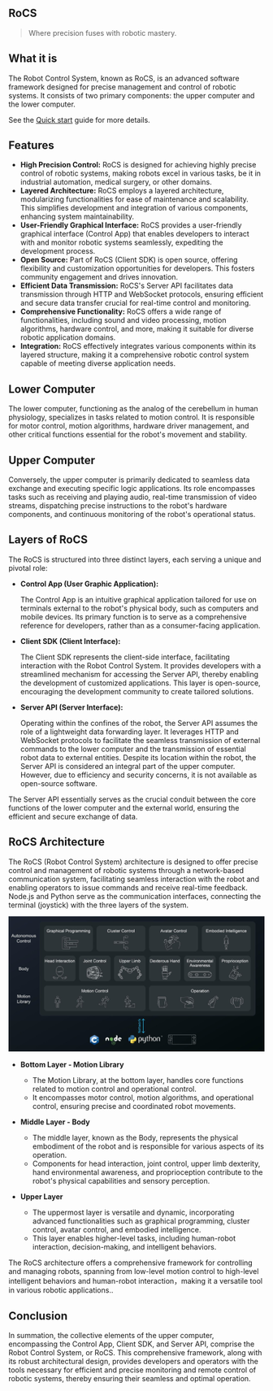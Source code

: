 ## RoCS

> Where precision fuses with robotic mastery.

## What it is

The Robot Control System, known as RoCS, is an advanced software framework designed for precise management and control of robotic systems. It consists of two primary components: the upper computer and the lower computer.

See the [Quick start](quickstart.md) guide for more details.

## Features

* **High Precision Control:** RoCS is designed for achieving highly precise control of robotic systems, making robots excel in various tasks, be it in industrial automation, medical surgery, or other domains.
* **Layered Architecture:** RoCS employs a layered architecture, modularizing functionalities for ease of maintenance and scalability. This simplifies development and integration of various components, enhancing system maintainability.
* **User-Friendly Graphical Interface:** RoCS provides a user-friendly graphical interface (Control App) that enables developers to interact with and monitor robotic systems seamlessly, expediting the development process.
* **Open Source:** Part of RoCS (Client SDK) is open source, offering flexibility and customization opportunities for developers. This fosters community engagement and drives innovation.
* **Efficient Data Transmission:** RoCS's Server API facilitates data transmission through HTTP and WebSocket protocols, ensuring efficient and secure data transfer crucial for real-time control and monitoring.
* **Comprehensive Functionality:** RoCS offers a wide range of functionalities, including sound and video processing, motion algorithms, hardware control, and more, making it suitable for diverse robotic application domains.
* **Integration:** RoCS effectively integrates various components within its layered structure, making it a comprehensive robotic control system capable of meeting diverse application needs.

## Lower Computer

The lower computer, functioning as the analog of the cerebellum in human physiology, specializes in tasks related to motion control. It is responsible for motor control, motion algorithms, hardware driver management, and other critical functions essential for the robot's movement and stability.

## Upper Computer

Conversely, the upper computer is primarily dedicated to seamless data exchange and executing specific logic applications. Its role encompasses tasks such as receiving and playing audio, real-time transmission of video streams, dispatching precise instructions to the robot's hardware components, and continuous monitoring of the robot's operational status.

## Layers of RoCS

The RoCS is structured into three distinct layers, each serving a unique and pivotal role:

* **Control App (User Graphic Application):**

  The Control App is an intuitive graphical application tailored for use on terminals external to the robot's physical body, such as computers and mobile devices. Its primary function is to serve as a comprehensive reference for developers, rather than as a consumer-facing application.
* **Client SDK (Client Interface):**

  The Client SDK represents the client-side interface, facilitating interaction with the Robot Control System. It provides developers with a streamlined mechanism for accessing the Server API, thereby enabling the development of customized applications. This layer is open-source, encouraging the development community to create tailored solutions.
* **Server API (Server Interface):**

  Operating within the confines of the robot, the Server API assumes the role of a lightweight data forwarding layer. It leverages HTTP and WebSocket protocols to facilitate the seamless transmission of external commands to the lower computer and the transmission of essential robot data to external entities. Despite its location within the robot, the Server API is considered an integral part of the upper computer. However, due to efficiency and security concerns, it is not available as open-source software.

The Server API essentially serves as the crucial conduit between the core functions of the lower computer and the external world, ensuring the efficient and secure exchange of data.

## RoCS Architecture

The RoCS (Robot Control System) architecture is designed to offer precise control and management of robotic systems through a network-based communication system, facilitating seamless interaction with the robot and enabling operators to issue commands and receive real-time feedback. Node.js and Python serve as the communication interfaces, connecting the terminal (joystick) with the three layers of the system.

![1698819486264](image/README/1698819486264.png)

* **Bottom Layer - Motion Library**

  - The Motion Library, at the bottom layer, handles core functions related to motion control and operational control.
  - It encompasses motor control, motion algorithms, and operational control, ensuring precise and coordinated robot movements.
* **Middle Layer - Body**

  - The middle layer, known as the Body, represents the physical embodiment of the robot and is responsible for various aspects of its operation.
  - Components for head interaction, joint control, upper limb dexterity, hand environmental awareness, and proprioception contribute to the robot's physical capabilities and sensory perception.
* **Upper Layer**

  - The uppermost layer is versatile and dynamic, incorporating advanced functionalities such as graphical programming, cluster control, avatar control, and embodied intelligence.
  - This layer enables higher-level tasks, including human-robot interaction, decision-making, and intelligent behaviors.

The RoCS architecture offers a comprehensive framework for controlling and managing robots, spanning from low-level motion control to high-level intelligent behaviors and human-robot interaction，making it a versatile tool in various robotic applications..


## Conclusion

In summation, the collective elements of the upper computer, encompassing the Control App, Client SDK, and Server API, comprise the Robot Control System, or RoCS. This comprehensive framework, along with its robust architectural design, provides developers and operators with the tools necessary for efficient and precise monitoring and remote control of robotic systems, thereby ensuring their seamless and optimal operation.
